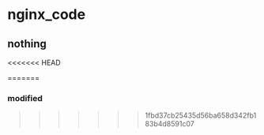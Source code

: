 # nginx_code
## nothing
<<<<<<< HEAD


=======
### modified
>>>>>>> 1fbd37cb25435d56ba658d342fb183b4d8591c07
